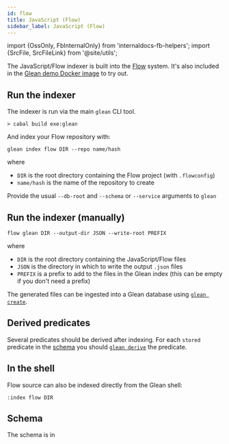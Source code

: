 ```yaml
---
id: flow
title: JavaScript (Flow)
sidebar_label: JavaScript (Flow)
---
```


import {OssOnly, FbInternalOnly} from 'internaldocs-fb-helpers';
import {SrcFile, SrcFileLink} from '@site/utils';

The JavaScript/Flow indexer is built into the
[Flow](https://flow.org/) system.  It's also included
in the [Glean demo Docker image](../trying.md) to try out.

## Run the indexer

The indexer is run via the main `glean` CLI tool.

```
> cabal build exe:glean
```

And index your Flow repository with:
```
glean index flow DIR --repo name/hash
```

where

* `DIR` is the root directory containing the Flow project (with `.flowconfig`)
* `name/hash` is the name of the repository to create

Provide the usual `--db-root` and `--schema` or `--service` arguments
to `glean`

## Run the indexer (manually)

```
flow glean DIR --output-dir JSON --write-root PREFIX
```

where

* `DIR` is the root directory containing the JavaScript/Flow files
* `JSON` is the directory in which to write the output `.json` files
* `PREFIX` is a prefix to add to the files in the Glean index (this
  can be empty if you don't need a prefix)

The generated files can be ingested into a Glean database using [`glean create`](../cli.md#glean-create).

## Derived predicates

Several predicates should be derived after indexing. For each `stored` predicate in the [schema](#schema) you should [`glean derive`](../cli.md#glean-derive) the predicate.

## In the shell

Flow source can also be indexed directly from the Glean shell:

```
:index flow DIR
```

## Schema

The schema is in <SrcFile file="glean/schema/source/flow.angle" />
